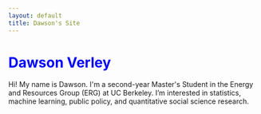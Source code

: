 ```yaml
---
layout: default
title: Dawson's Site
---
```


# <span style="color:blue">Dawson Verley</span>

Hi! My name is Dawson. I'm a second-year Master's Student in the Energy and Resources Group (ERG) at UC Berkeley. I’m interested in statistics, machine learning, public policy, and quantitative social science research. 








